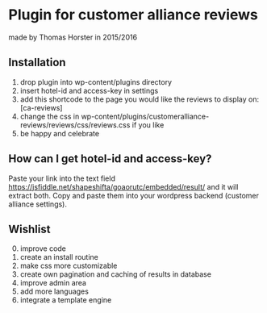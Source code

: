 Plugin for customer alliance reviews
====
made by Thomas Horster in 2015/2016

Installation
----

1. drop plugin into wp-content/plugins directory
2. insert hotel-id and access-key in settings
3. add this shortcode to the page you would like the reviews to display on: [ca-reviews]
4. change the css in wp-content/plugins/customeralliance-reviews/reviews/css/reviews.css if you like
5. be happy and celebrate

How can I get hotel-id and access-key?
----

Paste your link into the text field https://jsfiddle.net/shapeshifta/goaorutc/embedded/result/
and it will extract both. Copy and paste them into your wordpress backend (customer alliance settings).

Wishlist
---

0. improve code
1. create an install routine
2. make css more customizable
3. create own pagination and caching of results in database
4. improve admin area
5. add more languages
6. integrate a template engine
